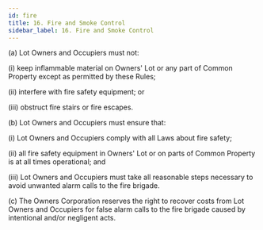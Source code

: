 ```yaml
---
id: fire
title: 16. Fire and Smoke Control
sidebar_label: 16. Fire and Smoke Control
---
```


(a)	Lot Owners and Occupiers must not:

(i)	keep inflammable material on Owners' Lot or any part of Common Property except as permitted by these Rules;

(ii)	interfere with fire safety equipment; or

(iii)	obstruct fire stairs or fire escapes.

(b)	Lot Owners and Occupiers must ensure that:

(i)	Lot Owners and Occupiers comply with all Laws about fire safety;

(ii)	all fire safety equipment in Owners' Lot or on parts of Common Property is at all times operational; and

(iii)	Lot Owners and Occupiers must take all reasonable steps necessary to avoid unwanted alarm calls to the fire brigade.

(c)	The Owners Corporation reserves the right to recover costs from Lot Owners and Occupiers for false alarm calls to the fire brigade caused by intentional and/or negligent acts.

